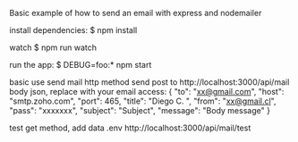 Basic example of how to send an email with express and nodemailer

install dependencies:
    $ npm install

watch
    $ npm run watch

run the app:
    $ DEBUG=foo:* npm start


basic use send mail http method
    send post to http://localhost:3000/api/mail
    body json, replace with your email access:
    {
        "to": "xx@gmail.com",
        "host": "smtp.zoho.com",
        "port": 465,
        "title": "Diego C. ",
        "from": "xx@gmail.cl",
        "pass": "xxxxxxx",
        "subject": "Subject",
        "message": "Body message"
    }

test get method, add data .env
    http://localhost:3000/api/mail/test